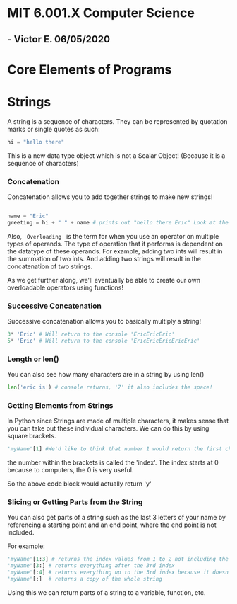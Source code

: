 # MIT 6.001.X Computer Science 

## - Victor E. 06/05/2020

# Core Elements of Programs

# Strings

A string is a sequence of characters. They can be represented by quotation marks or single quotes as such:

```python
hi = "hello there"
```

This is a new data type object which is not a Scalar Object! (Because it is a sequence of characters)

### Concatenation

Concatenation allows you to add together strings to make new strings!

```python

name = "Eric"
greeting = hi + " " + name # prints out "hello there Eric" Look at the previous code block for the value of variable "hi"
```

Also, <code> Overloading </code> is the term for when you use an operator on multiple types of operands. The type of operation that it performs is dependent on the datatype of these operands. For example, adding two ints will result in the summation of two ints. And adding two strings will result in the concatenation of two strings. 

As we get further along, we'll eventually be able to create our own overloadable operators using functions!

### Successive Concatenation

Successive concatenation allows you to basically multiply a string!

```python
3* 'Eric' # Will return to the console 'EricEricEric'
5* 'Eric' # Will return to the console 'EricEricEricEricEric'
```

### Length or len()

You can also see how many characters are in a string by using len()
```python
len('eric is') # console returns, '7' it also includes the space!
```
### Getting Elements from Strings

In Python since Strings are made of multiple characters, it makes sense that you can take out these individual characters. We can do this by using square brackets. 

```python
'myName'[1] #We'd like to think that number 1 would return the first character but it doesnt
```

the number within the brackets is called the 'index'. The index starts at 0 because to computers, the 0 is very useful. 

So the above code block would actually return 'y'

### Slicing or Getting Parts from the String

You can also get parts of a string such as the last 3 letters of your name by referencing a starting point and an end point, where the end point is not included.

For example:

```python
'myName'[1:3] # returns the index values from 1 to 2 not including the 3rd index
'myName'[3:] # returns everything after the 3rd index
'myName'[:4] # returns everything up to the 3rd index because it doesn't include the 4th index
'myName'[:]  # returns a copy of the whole string
```

Using this we can return parts of a string to a variable, function, etc.